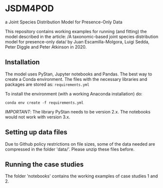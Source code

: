 # JSDM4POD
a Joint Species Distribution Model for Presence-Only Data

This repository contains working examples for running (and fitting) the model described in the article:
/A taxonomic-based joint species distribution model for presence-only data/ by Juan Escamilla-Molgora, Luigi Sedda, Peter Diggle and Peter Atkinson in 2020. 


## Installation
The model uses PyStan, Jupyter notebooks and Pandas. 
The best way to create a Conda environment.
The files with the necessary libraries and packages are stored as: `requirements.yml`

To install the environment (with a working Anaconda installation) do:

`conda env create -f requirements.yml`

*IMPORTANT*: The library PyStan needs to be version 2.x. The notebooks would not work with version 3.x.



## Setting up data files
Due to Github policy restrictions on file sizes, some of the data needed are compressed in the folder 'data/'. 
Please unzip these files before.


## Running the case studies
The folder 'notebooks' contains the working examples of case studies 1 and 2. 
